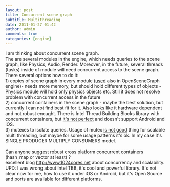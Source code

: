 ```yaml
---
layout: post
title: Concurrent scene graph
subtitle: Multithreading
date: 2011-01-27 01:42
author: admin
comments: true
categories: [engine]
---
```

I am thinking about  concurrent scene graph. <br /> The are several modules in the engine, which needs queries to the scene graph, like Physics, Audio, Render. Moreover, in the future, several threads (tasks)  inside of module will need concurrent access to the scene graph.   <br />  There several options how to do it:  <br />  1) copies of scene graph in every module (<a href="http://delivery.acm.org/10.1145/570000/569679/p33-voss.pdf?key1=569679&amp;key2=6250016921&amp;coll=DL&amp;dl=ACM&amp;CFID=7637821&amp;CFTOKEN=45092137">used</a> also in OpenSceneGraph engine)- needs more memory, but should hold different types of objects - Physics module will hold only physics objects etc. Still it does not resolve problem with concurrent access in the future  <br />  2)  concurrent containers in the scene graph - maybe the best solution, but currently I can not find best fit for it. Also looks like it hardware dependent and not robust enought.  There is Intel Thread Building Blocks library with concurrent containers, but <a href="http://software.intel.com/en-us/forums/showthread.php?t=60494">it's not perfect</a> and doesn't support Android and iOS.  <br />  3) mutexes to isolate queries. Usage of mutex <a href="http://www.1024cores.net/home/lock-free-algorithms/scalability-prerequisites">is not good</a> thing for scalable multi threading, but maybe for some usage patterns it's ok. In my case it's SINGLE PRODUCER MULTIPLY CONSUMERS model.<br />  <br />       Can anyone suggest robust cross platform concurrent containers (hash_map or vector at least) ?  <br />  excellent blog <a href="http://www.1024cores.net/">http://www.1024cores.net</a> about concurrency and scalability.  <br />  UPD: I was wrong about Intel TBB, it's cool and powerful library. It's not clear now for me, how to use it under iOS or Android, but it's Open Source and ports are available for different platforms.
